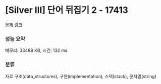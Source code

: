 # [Silver III] 단어 뒤집기 2 - 17413 

[문제 링크](https://www.acmicpc.net/problem/17413) 

### 성능 요약

메모리: 33488 KB, 시간: 132 ms

### 분류

자료 구조(data_structures), 구현(implementation), 스택(stack), 문자열(string)

